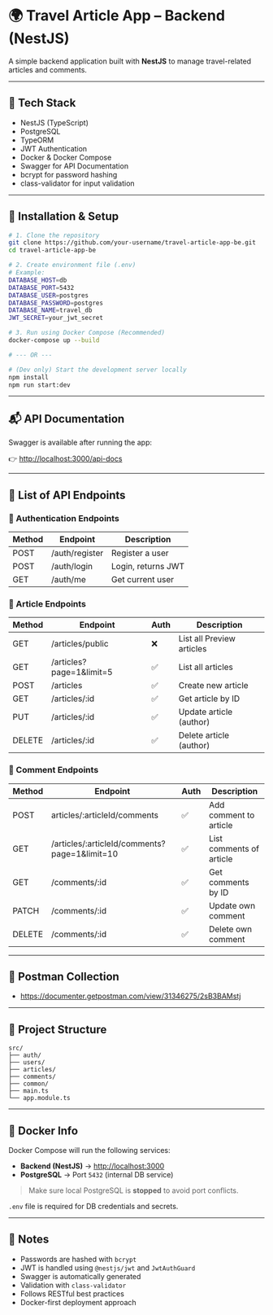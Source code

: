 # 🌍 Travel Article App – Backend (NestJS)

A simple backend application built with **NestJS** to manage travel-related articles and comments.

---

## 🚀 Tech Stack

- NestJS (TypeScript)
- PostgreSQL
- TypeORM
- JWT Authentication
- Docker & Docker Compose
- Swagger for API Documentation
- bcrypt for password hashing
- class-validator for input validation

---

## 🚀 Installation & Setup

```bash
# 1. Clone the repository
git clone https://github.com/your-username/travel-article-app-be.git
cd travel-article-app-be

# 2. Create environment file (.env)
# Example:
DATABASE_HOST=db
DATABASE_PORT=5432
DATABASE_USER=postgres
DATABASE_PASSWORD=postgres
DATABASE_NAME=travel_db
JWT_SECRET=your_jwt_secret

# 3. Run using Docker Compose (Recommended)
docker-compose up --build

# --- OR ---

# (Dev only) Start the development server locally
npm install
npm run start:dev
```

---

## 📬 API Documentation

Swagger is available after running the app:

👉 [http://localhost:3000/api-docs](http://localhost:3000/api-docs)

---

## 🧩 List of API Endpoints

### 🔐 Authentication Endpoints

| Method | Endpoint       | Description        |
| ------ | -------------- | ------------------ |
| POST   | /auth/register | Register a user    |
| POST   | /auth/login    | Login, returns JWT |
| GET    | /auth/me       | Get current user   |

### 📄 Article Endpoints

| Method | Endpoint                 | Auth | Description               |
| ------ | ------------------------ | ---- | ------------------------- |
| GET    | /articles/public         | ❌   | List all Preview articles |
| GET    | /articles?page=1&limit=5 | ✅   | List all articles         |
| POST   | /articles                | ✅   | Create new article        |
| GET    | /articles/:id            | ✅   | Get article by ID         |
| PUT    | /articles/:id            | ✅   | Update article (author)   |
| DELETE | /articles/:id            | ✅   | Delete article (author)   |

### 💬 Comment Endpoints

| Method | Endpoint                                      | Auth | Description              |
| ------ | --------------------------------------------- | ---- | ------------------------ |
| POST   | articles/:articleId/comments                  | ✅   | Add comment to article   |
| GET    | /articles/:articleId/comments?page=1&limit=10 | ✅   | List comments of article |
| GET    | /comments/:id                                 | ✅   | Get comments by ID       |
| PATCH  | /comments/:id                                 | ✅   | Update own comment       |
| DELETE | /comments/:id                                 | ✅   | Delete own comment       |

---

## 🧪 Postman Collection

- https://documenter.getpostman.com/view/31346275/2sB3BAMstj

---

## 📂 Project Structure

```
src/
├── auth/
├── users/
├── articles/
├── comments/
├── common/
├── main.ts
└── app.module.ts
```

---

## 🐳 Docker Info

Docker Compose will run the following services:

- **Backend (NestJS)** → [http://localhost:3000](http://localhost:3000)
- **PostgreSQL** → Port `5432` (internal DB service)

> Make sure local PostgreSQL is **stopped** to avoid port conflicts.

`.env` file is required for DB credentials and secrets.

---

## 📌 Notes

- Passwords are hashed with `bcrypt`
- JWT is handled using `@nestjs/jwt` and `JwtAuthGuard`
- Swagger is automatically generated
- Validation with `class-validator`
- Follows RESTful best practices
- Docker-first deployment approach
